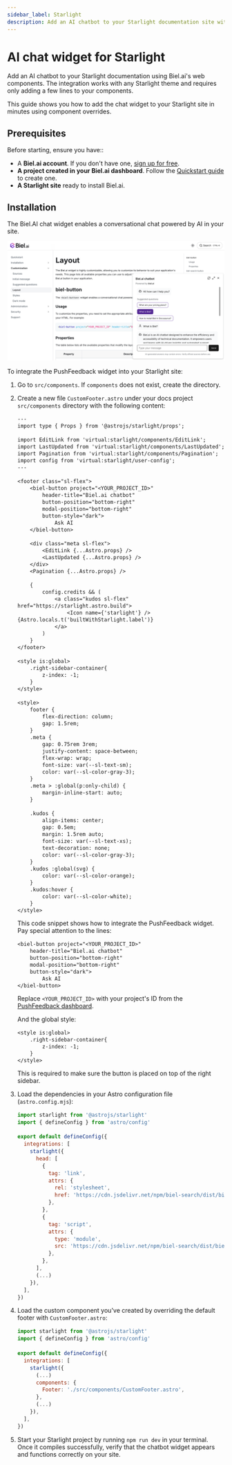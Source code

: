 ```yaml
---
sidebar_label: Starlight
description: Add an AI chatbot to your Starlight documentation site with this step-by-step guide.
---
```


# AI chat widget for Starlight

Add an AI chatbot to your Starlight documentation using Biel.ai's web components. The integration works with any Starlight theme and requires only adding a few lines to your components.

This guide shows you how to add the chat widget to your Starlight site in minutes using component overrides.

## Prerequisites

Before starting, ensure you have::

- A **Biel.ai account**. If you don't have one, [sign up for free](https://app.biel.ai/accounts/signup/).
- **A project created in your Biel.ai dashboard**. Follow the [Quickstart guide](../quickstart.md) to create one.
- **A Starlight site** ready to install Biel.ai.  

## Installation

The Biel.AI chat widget enables a conversational chat powered by AI in your site.

![Chatbot widget for docs](./images/biel-widget-docs.png)

To integrate the PushFeedback widget into your Starlight site:

1. Go to `src/components`. If `components` does not exist, create the directory.
1. Create a new file `CustomFooter.astro` under your docs project `src/components` directory with the following content:

    ```astro
    ---
    import type { Props } from '@astrojs/starlight/props';

    import EditLink from 'virtual:starlight/components/EditLink';
    import LastUpdated from 'virtual:starlight/components/LastUpdated';
    import Pagination from 'virtual:starlight/components/Pagination';
    import config from 'virtual:starlight/user-config';
    ---

    <footer class="sl-flex">
        <biel-button project="<YOUR_PROJECT_ID>" 
            header-title="Biel.ai chatbot"
            button-position="bottom-right"
            modal-position="bottom-right"
            button-style="dark">
                Ask AI
        </biel-button>

        <div class="meta sl-flex">
            <EditLink {...Astro.props} />
            <LastUpdated {...Astro.props} />
        </div>
        <Pagination {...Astro.props} />

        {
            config.credits && (
                <a class="kudos sl-flex" href="https://starlight.astro.build">
                    <Icon name={'starlight'} /> {Astro.locals.t('builtWithStarlight.label')}
                </a>
            )
        }
    </footer>

    <style is:global>
        .right-sidebar-container{
            z-index: -1;
        } 
    </style>

    <style>
        footer {
            flex-direction: column;
            gap: 1.5rem;
        }
        .meta {
            gap: 0.75rem 3rem;
            justify-content: space-between;
            flex-wrap: wrap;
            font-size: var(--sl-text-sm);
            color: var(--sl-color-gray-3);
        }
        .meta > :global(p:only-child) {
            margin-inline-start: auto;
        }

        .kudos {
            align-items: center;
            gap: 0.5em;
            margin: 1.5rem auto;
            font-size: var(--sl-text-xs);
            text-decoration: none;
            color: var(--sl-color-gray-3);
        }
        .kudos :global(svg) {
            color: var(--sl-color-orange);
        }
        .kudos:hover {
            color: var(--sl-color-white);
        }
    </style>
    ```
    
    This code snippet shows how to integrate the PushFeedback widget. Pay special attention to the lines:

    ```astro
    <biel-button project="<YOUR_PROJECT_ID>" 
        header-title="Biel.ai chatbot"
        button-position="bottom-right"
        modal-position="bottom-right"
        button-style="dark">
            Ask AI
    </biel-button>
    ```

    Replace `<YOUR_PROJECT_ID>` with your project's ID from the [PushFeedback dashboard](../quickstart.md#2-create-a-project).

    And the global style:

    ```astro
    <style is:global>
        .right-sidebar-container{
            z-index: -1;
        } 
    </style>
    ```

    This is required to make sure the button is placed on top of the right sidebar.
    
1. Load the dependencies in your Astro configuration file (`astro.config.mjs`):

    ```js
    import starlight from '@astrojs/starlight'
    import { defineConfig } from 'astro/config'

    export default defineConfig({
      integrations: [
        starlight({
          head: [
            {
              tag: 'link',
              attrs: {
                rel: 'stylesheet',
                href: 'https://cdn.jsdelivr.net/npm/biel-search/dist/biel-search/biel-search.css',
              },
            },
            {
              tag: 'script',
              attrs: {
                type: 'module',
                src: 'https://cdn.jsdelivr.net/npm/biel-search/dist/biel-search/biel-search.esm.js',
              },
            },
          ],
          (...)
        }),
      ],
    })
    ```

1. Load the custom component you've created by overriding the default footer with `CustomFooter.astro`:

    ```js
    import starlight from '@astrojs/starlight'
    import { defineConfig } from 'astro/config'

    export default defineConfig({
      integrations: [
        starlight({
          (...)
          components: {
            Footer: './src/components/CustomFooter.astro',
          },
          (...)
        }),
      ],
    })
    ```

1. Start your Starlight project by running `npm run dev` in your terminal. Once it compiles successfully, verify that the chatbot widget appears and functions correctly on your site.